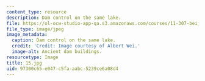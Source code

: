 ```yaml
---
content_type: resource
description: Dam control on the same lake.
file: https://ol-ocw-studio-app-qa.s3.amazonaws.com/courses/11-307-beijing-urban-design-studio-summer-2006/97300c65e047c5faaabc5239ce6a08d4_15.jpg
file_type: image/jpeg
image_metadata:
  caption: Dam control on the same lake.
  credit: 'Credit: Image courtesy of Albert Wei.'
  image-alt: Ancient dam buildings.
resourcetype: Image
title: 15.jpg
uid: 97300c65-e047-c5fa-aabc-5239ce6a08d4
---
```

